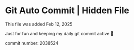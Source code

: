 # Git Auto Commit | Hidden File

This file was added Feb 12, 2025

Just for fun and keeping my daily git commit active 🤪

commit number: 2038524
